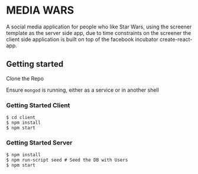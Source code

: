 # MEDIA WARS

A social media application for people who like Star Wars, using the screener template as the server side app, due to time constraints on the screener the client side application is built on top of the facebook incubator create-react-app.

## Getting started
Clone the Repo

Ensure `mongod` is running, either as a service or in another shell

### Getting Started Client

```
$ cd client
$ npm install
$ npm start
```

### Getting Started Server

```
$ npm install
$ npm run-script seed # Seed the DB with Users
$ npm start
```




